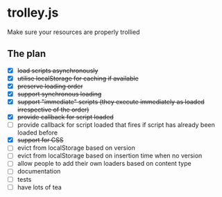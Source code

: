 trolley.js
==========

Make sure your resources are properly trollied

The plan
--------

- [X] <del>load scripts asynchronously</del>
- [X] <del>utilise localStorage for caching if available</del>
- [X] <del>preserve loading order</del>
- [X] <del>support synchronous loading</del>
- [X] <del>support "immediate" scripts (they execute immediately as loaded irrespective of the order)</del>
- [X] <del>provide callback for script loaded</del>
- [ ] provide callback for script loaded that fires if script has already been loaded before
- [X] <del>support for CSS</del>
- [ ] evict from localStorage based on version
- [ ] evict from localStorage based on insertion time when no version
- [ ] allow people to add their own loaders based on content type
- [ ] documentation
- [ ] tests
- [ ] have lots of tea
